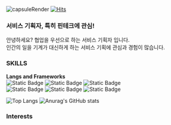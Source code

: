 
![capsuleRender](https://capsule-render.vercel.app/api?type=waving&height=300&color=timeAuto%20&text=Hi,%20I'm%20Sungkun)
[![Hits](https://hits.seeyoufarm.com/api/count/incr/badge.svg?url=https%3A%2F%2Fgithub.com%2FSamuel-Jo%2Fhit-counter&count_bg=%23486731&title_bg=%2318E626&icon=autodesk.svg&icon_color=%234C79AA&title=%EB%B0%A9%EB%AC%B8%EC%9E%90%EC%88%98&edge_flat=false)](https://hits.seeyoufarm.com)

### 서비스 기획자, 특히 핀테크에 관심!
안녕하세요? 협업을 우선으로 하는 서비스 기획자 입니다.<br>
인간의 일을 기계가 대신하게 하는 서비스 기획에 관심과 경험이 많습니다.

### SKILLS
**Langs and Frameworks**<br>
![Static Badge](https://img.shields.io/badge/spring-6DB33F?style=for-the-badge&logo=springboot&logoColor=white)
![Static Badge](https://img.shields.io/badge/javascript-000000?style=for-the-badge&logo=javascript&logoColor=white)
![Static Badge](https://img.shields.io/badge/python-ffe4c4?style=for-the-badge&logo=python&logoColor=000000)<br>
![Static Badge](https://img.shields.io/badge/mysql-f4bbff?style=for-the-badge&logo=mysql&logoColor=000000)
![Static Badge](https://img.shields.io/badge/tensorflow-FF6F00?style=for-the-badge&logo=tensorflow&logoColor=000000)
![Static Badge](https://img.shields.io/badge/html5-E34F26?style=for-the-badge&logo=html5&logoColor=000000)


![Top Langs](https://github-readme-stats.vercel.app/api/top-langs/?username=Samuel-Jo&layout=compact)
![Anurag's GitHub stats](https://github-readme-stats.vercel.app/api?username=Samuel-Jo&show_icons=true&theme=radical)
### Interests

